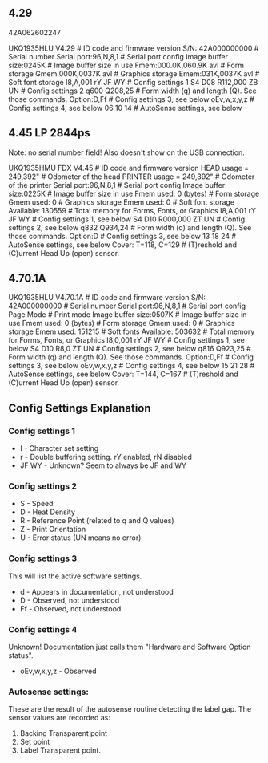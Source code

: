 
## 4.29
42A062602247

UKQ1935HLU     V4.29    # ID code and firmware version
S/N: 42A000000000       # Serial number
Serial port:96,N,8,1    # Serial port config
Image buffer size:0245K # Image buffer size in use
Fmem:000.0K,060.9K avl  # Form storage
Gmem:000K,0037K avl     # Graphics storage
Emem:031K,0037K avl     # Soft font storage
I8,A,001 rY JF WY       # Config settings 1
S4 D08 R112,000 ZB UN   # Config settings 2
q600 Q208,25            # Form width (q) and length (Q). See those commands.
Option:D,Ff             # Config settings 3, see below
oEv,w,x,y,z             # Config settings 4, see below
06 10 14                # AutoSense settings, see below

## 4.45 LP 2844ps

Note: no serial number field! Also doesn't show on the USB connection.

UKQ1935HMU  FDX V4.45           # ID code and firmware version
HEAD    usage =     249,392"    # Odometer of the head
PRINTER usage =     249,392"    # Odometer of the printer
Serial port:96,N,8,1            # Serial port config
Image buffer size:0225K         # Image buffer size in use
Fmem used: 0 (bytes)            # Form storage
Gmem used: 0                    # Graphics storage
Emem used: 0                    # Soft font storage
Available: 130559               # Total memory for Forms, Fonts, or Graphics
I8,A,001 rY JF WY               # Config settings 1, see below
S4 D10 R000,000 ZT UN           # Config settings 2, see below
q832 Q934,24                    # Form width (q) and length (Q). See those commands.
Option:D                        # Config settings 3, see below
13 18 24                        # AutoSense settings, see below
Cover: T=118, C=129             # (T)reshold and (C)urrent Head Up (open) sensor.

## 4.70.1A

UKQ1935HLU       V4.70.1A   # ID code and firmware version
S/N: 42A000000000           # Serial number
Serial port:96,N,8,1        # Serial port config
Page Mode                   # Print mode
Image buffer size:0507K     # Image buffer size in use
Fmem used: 0 (bytes)        # Form storage
Gmem used: 0                # Graphics storage
Emem used: 151215           # Soft fonts
Available: 503632           # Total memory for Forms, Fonts, or Graphics
I8,0,001 rY JF WY           # Config settings 1, see below
S4 D10 R8,0 ZT UN           # Config settings 2, see below
q816 Q923,25                # Form width (q) and length (Q). See those commands.
Option:D,Ff                 # Config settings 3, see below
oEv,w,x,y,z                 # Config settings 4, see below
15 21 28                    # AutoSense settings, see below
Cover: T=144, C=167         # (T)reshold and (C)urrent Head Up (open) sensor.

## Config Settings Explanation

### Config settings 1

* I - Character set setting
* r - Double buffering setting. rY enabled, rN disabled
* JF WY - Unknown? Seem to always be JF and WY


### Config settings 2

* S - Speed
* D - Heat Density
* R - Reference Point (related to q and Q values)
* Z - Print Orientation
* U - Error status (UN means no error)

### Config settings 3

This will list the active software settings.

* d - Appears in documentation, not understood
* D - Observed, not understood
* Ff - Observed, not understood

### Config settings 4

Unknown! Documentation just calls them "Hardware and Software Option status".

* oEv,w,x,y,z - Observed

### Autosense settings:

These are the result of the autosense routine detecting the label gap. The
sensor values are recorded as:

1. Backing Transparent point
2. Set point
3. Label Transparent point.